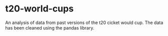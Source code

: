 # t20-world-cups
An analysis of data from past versions of the t20 cicket would cup. The data has been cleaned using the pandas library. 
